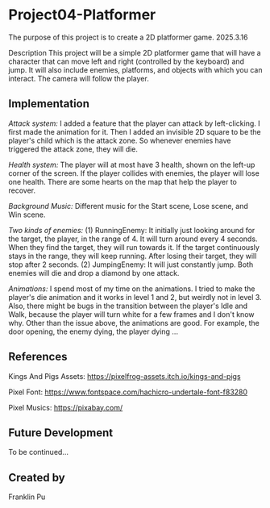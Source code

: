 # Project04-Platformer
The purpose of this project is to create a 2D platformer game.
2025.3.16

Description
This project will be a simple 2D platformer game that will have a character that can move left and right (controlled by the keyboard) and jump. 
It will also include enemies, platforms, and objects with which you can interact. The camera will follow the player.

## Implementation
_Attack system:_
I added a feature that the player can attack by left-clicking. I first made the animation for it. Then I added an invisible 2D square to be the player's child which is the attack zone. So whenever enemies have triggered the attack zone, they will die.

_Health system:_
The player will at most have 3 health, shown on the left-up corner of the screen. If the player collides with enemies, the player will lose one health. There are some hearts on the map that help the player to recover.

_Background Music:_
Different music for the Start scene, Lose scene, and Win scene.

_Two kinds of enemies:_
(1) RunningEnemy: It initially just looking around for the target, the player, in the range of 4. It will turn around every 4 seconds. When they find the target, they will run towards it. If the target continuously stays in the range, they will keep running. After losing their target, they will stop after 2 seconds.
(2) JumpingEnemy: It will just constantly jump.
Both enemies will die and drop a diamond by one attack.

_Animations:_
I spend most of my time on the animations. I tried to make the player's die animation and it works in level 1 and 2, but weirdly not in level 3. Also, there might be bugs in the transition between the player's Idle and Walk, because the player will turn white for a few frames and I don't know why. Other than the issue above, the animations are good. For example, the door opening, the enemy dying, the player dying ...

## References
Kings And Pigs Assets: https://pixelfrog-assets.itch.io/kings-and-pigs

Pixel Font: https://www.fontspace.com/hachicro-undertale-font-f83280

Pixel Musics: https://pixabay.com/

## Future Development
To be continued...

## Created by
Franklin Pu
